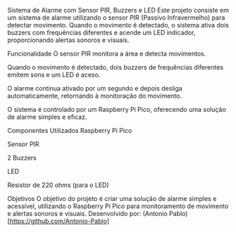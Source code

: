 Sistema de Alarme com Sensor PIR, Buzzers e LED
Este projeto consiste em um sistema de alarme utilizando o sensor PIR (Passivo Infravermelho) para detectar movimento. Quando o movimento é detectado, o sistema ativa dois buzzers com frequências diferentes e acende um LED indicador, proporcionando alertas sonoros e visuais.

Funcionalidade
O sensor PIR monitora a área e detecta movimentos.

Quando o movimento é detectado, dois buzzers de frequências diferentes emitem sons e um LED é aceso.

O alarme continua ativado por um segundo e depois desliga automaticamente, retornando à monitoração do movimento.

O sistema é controlado por um Raspberry Pi Pico, oferecendo uma solução de alarme simples e eficaz.

Componentes Utilizados
Raspberry Pi Pico

Sensor PIR

2 Buzzers

LED

Resistor de 220 ohms (para o LED)

Objetivos
O objetivo do projeto é criar uma solução de alarme simples e acessível, utilizando o Raspberry Pi Pico para monitoramento de movimento e alertas sonoros e visuais.
Desenvolvido por: (Antonio Pablo) [https://github.com/Antonio-Pablo]
